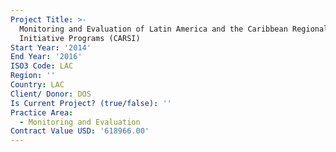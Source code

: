 ```yaml
---
Project Title: >-
  Monitoring and Evaluation of Latin America and the Caribbean Regional Security
  Initiative Programs (CARSI)
Start Year: '2014'
End Year: '2016'
ISO3 Code: LAC
Region: ''
Country: LAC
Client/ Donor: DOS
Is Current Project? (true/false): ''
Practice Area:
  - Monitoring and Evaluation
Contract Value USD: '618966.00'
---
```

